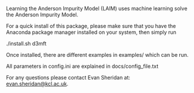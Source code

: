Learning the Anderson Impurity Model (LAIM) uses machine learning solve the Anderson Impurity Model.

For a quick install of this package, please make sure that you have the Anaconda package manager installed on your system, then simply run

./install.sh d3mft

Once installed, there are different examples in examples/ which can be run. 

All parameters in config.ini are explained in docs/config_file.txt

For any questions please contact Evan Sheridan at: evan.sheridan@kcl.ac.uk.
